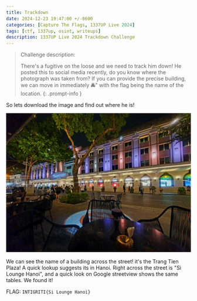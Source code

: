 ```yaml
---
title: Trackdown
date: 2024-12-23 19:47:00 +/-0600
categories: [Capture The Flags, 1337UP Live 2024]
tags: [ctf, 1337up, osint, writeups]
description: 1337UP Live 2024 Trackdown Challenge
---
```


> Challenge description:
>
> There's a fugitive on the loose and we need to track him down! He posted this to social media recently, do you know where the photograph was taken from? If you can provide the precise building, we can move in immediately 🚔" with the flag being the name of the location.
{: .prompt-info }

So lets download the image and find out where he is!

![trackdown](/assets/img/1337up-2024/trackdown/trackdown.jpg)

We can see the name of a building across the street! it's the Trang Tien Plaza! A quick lookup suggests its in Hanoi. Right across the street is "Si Lounge Hanoi", and a quick look on Google streetview shows the same tables. We found it!

FLAG: `INTIGRITI{Si Lounge Hanoi}`
